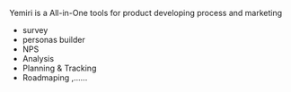 Yemiri is a All-in-One tools for product developing process and marketing
- survey
- personas builder
- NPS
- Analysis
- Planning & Tracking
- Roadmaping
,......
